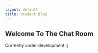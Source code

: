 ```yaml
---
layout: default
title: Student Blog
---
```



## Welcome To The Chat Room

Currently under development :)
